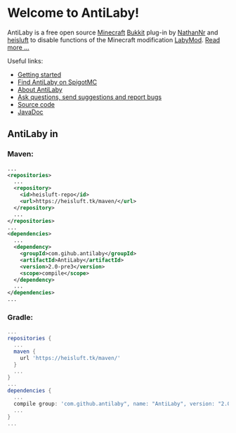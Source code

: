 # Welcome to AntiLaby!
AntiLaby is a free open source [Minecraft](https://minecraft.net/) [Bukkit](https://bukkit.org/) plug-in by [NathanNr](https://github.com/NathanNr/) and [heisluft](https://github.com/heisluft) to disable functions of the Minecraft modification [LabyMod](https://www.labymod.net/). [Read more …](https://github.com/AntiLaby/AntiLaby/wiki/Home)

Useful links:
* [Getting started](https://github.com/AntiLaby/AntiLaby/wiki/Getting-started)
* [Find AntiLaby on SpigotMC](https://www.spigotmc.org/resources/21347/)
* [About AntiLaby](https://github.com/AntiLaby/AntiLaby/wiki/Home)
* [Ask questions, send suggestions and report bugs](https://github.com/AntiLaby/AntiLaby/wiki/Support)
* [Source code](https://github.com/AntiLaby/AntiLaby)
* [JavaDoc](https://heisluft.tk/javadoc/com/github/antilaby/AntiLaby/)
## AntiLaby in
### Maven:
````xml
...
<repositories>
  ...
  <repository>
    <id>heisluft-repo</id>
    <url>https://heisluft.tk/maven/</url>
  </repository>
  ...
</repositories>
...
<dependencies>
  ...
  <dependency>
    <groupId>com.gihub.antilaby</groupId>
    <artifactId>AntiLaby</artifactId>
    <version>2.0-pre3</version>
    <scope>compile</scope>
  </dependency>
  ...
</dependencies>
...
````
### Gradle:
````gradle
...
repositories {
  ...
  maven {
    url 'https://heisluft.tk/maven/'
  }
  ...
}
...
dependencies {
  ...
  compile group: 'com.github.antilaby", name: "AntiLaby", version: "2.0-pre3'
  ...
}
...
````
